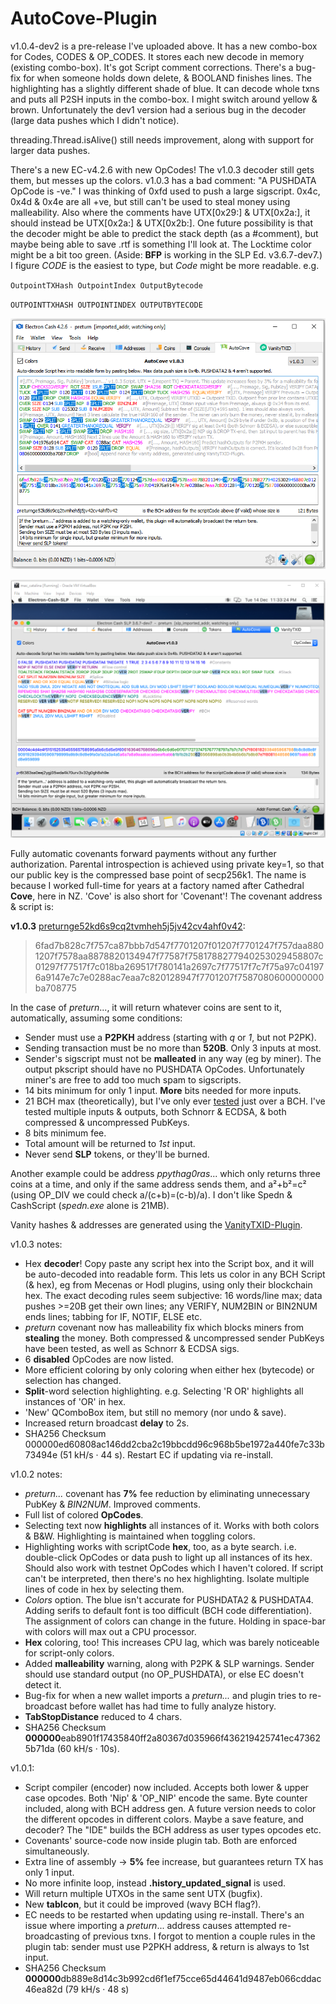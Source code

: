 # AutoCove-Plugin

v1.0.4-dev2 is a pre-release I've uploaded above. It has a new combo-box for Codes, CODES & OP_CODES. It stores each new decode in memory (existing combo-box).  It's got Script comment corrections. There's a bug-fix for when someone holds down delete, & BOOLAND finishes lines. The highlighting has a slightly different shade of blue. It can decode whole txns and puts all P2SH inputs in the combo-box. I might switch around yellow & brown. Unfortunately the dev1 version had a serious bug in the decoder (large data pushes which I didn't notice).

threading.Thread.isAlive() still needs improvement, along with support for larger data pushes.

There's a new EC-v4.2.6 with new OpCodes! The v1.0.3 decoder still gets them, but messes up the colors. v1.0.3 has a bad comment: "A PUSHDATA OpCode is -ve." I was thinking of 0xfd used to push a large sigscript. 0x4c, 0x4d & 0x4e are all +ve, but still can't be used to steal money using malleability. Also where the comments have UTX[0x29:] & UTX[0x2a:], it should instead be UTX[0x2a:] & UTX[0x2b:]. One future possibility is that the decoder might be able to predict the stack depth (as a #comment), but maybe being able to save .rtf is something I'll look at. The Locktime color might be a bit too green. (Aside: **BFP** is working in the SLP Ed. v3.6.7-dev7.) I figure *CODE* is the easiest to type, but *Code* might be more readable. e.g.

`OutpointTXHash OutpointIndex OutputBytecode`

`OUTPOINTTXHASH OUTPOINTINDEX OUTPUTBYTECODE`

![alt text](https://github.com/TinosNitso/AutoCove-Plugin/blob/main/v1.0.3.png)

![alt text](https://github.com/TinosNitso/AutoCove-Plugin/blob/main/v1.0.3-macOS.png)

Fully automatic covenants forward payments without any further authorization. Parental introspection is achieved using private key=1, so that our public key is the compressed base point of secp256k1. The name is because I worked full-time for years at a factory named after Cathedral **Cove**, here in NZ. 'Cove' is also short for 'Covenant'! The covenant address & script is:

**v1.0.3** [preturnge52kd6s9cq2tvmheh5j5jv42cv4ahf0v42](https://www.blockchain.com/bch/address/preturnge52kd6s9cq2tvmheh5j5jv42cv4ahf0v42):
>6fad7b828c7f757ca87bbb7d547f7701207f01207f7701247f757daa8801207f7578aa8878820134947f77587f7581788277940253029458807c01297f77517f7c018ba269517f780141a2697c7f77517f7c7f75a97c041976a9147e7c7e0288ac7eaa7c820128947f7701207f7587080600000000ba708775

In the case of *preturn*..., it will return whatever coins are sent to it, automatically, assuming some conditions:
- Sender must use a **P2PKH** address (starting with *q* or *1*, but not P2PK).
- Sending transaction must be no more than **520B**. Only 3 inputs at most.
- Sender's sigscript must not be **malleated** in any way (eg by miner). The output pkscript should have no PUSHDATA OpCodes. Unfortunately miner's are free to add too much spam to sigscripts.
- 14 bits minimum for only 1 input. **More** bits needed for more inputs.
- 21 BCH max (theoretically), but I've only ever [tested](https://www.blockchain.com/bch/tx/c3350c09687b922c4d91d9a504b11ea9fac64e599b94975cc50d743f422eb7c4) just over a BCH. I've tested multiple inputs & outputs, both Schnorr & ECDSA, & both compressed & uncompressed PubKeys.
- 8 bits minimum fee.
- Total amount will be returned to *1st* input.
- Never send **SLP** tokens, or they'll be burned.

Another example could be address *ppythag0ras*... which only returns three coins at a time, and only if the same address sends them, and a²+b²=c² (using OP_DIV we could check a/(c+b)=(c-b)/a). I don't like Spedn & CashScript (*spedn.exe* alone is 21MB).

Vanity hashes & addresses are generated using the [VanityTXID-Plugin](https://github.com/TinosNitso/VanityTXID-Plugin).

v1.0.3 notes:
- Hex **decoder**! Copy paste any script hex into the Script box, and it will be auto-decoded into readable form. This lets us color in any BCH Script (& hex), eg from Mecenas or Hodl plugins, using only their blockchain hex. The exact decoding rules seem subjective: 16 words/line max; data pushes >=20B get their own lines; any VERIFY, NUM2BIN or BIN2NUM ends lines; tabbing for IF, NOTIF, ELSE etc. 
- *preturn* covenant now has malleability fix which blocks miners from **stealing** the money. Both compressed & uncompressed sender PubKeys have been tested, as well as Schnorr & ECDSA sigs.
- 6 **disabled** OpCodes are now listed.
- More efficient coloring by only coloring when either hex (bytecode) or selection has changed.
- **Split**-word selection highlighting. e.g. Selecting 'R OR' highlights all instances of 'OR' in hex.
- 'New' QComboBox item, but still no memory (nor undo & save).
- Increased return broadcast **delay** to 2s.
- SHA256 Checksum 000000ed60808ac146dd2cba2c19bbcdd96c968b5be1972a440fe7c33b73494e (51 kH/s · 44 s). Restart EC if updating via re-install.

v1.0.2 notes:
- *preturn...* covenant has **7%** fee reduction by eliminating unnecessary PubKey & *BIN2NUM*. Improved comments.
- Full list of colored **OpCodes**.
- Selecting text now **highlights** all instances of it. Works with both colors & B&W. Highlighting is maintained when toggling colors. 
- Highlighting works with scriptCode **hex**, too, as a byte search. i.e. double-click OpCodes or data push to light up all instances of its hex. Should also work with testnet OpCodes which I haven't colored. If script can't be interpreted, then there's no hex highlighting. Isolate multiple lines of code in hex by selecting them.
- *Colors* option. The blue isn't accurate for PUSHDATA2 & PUSHDATA4. Adding serifs to default font is too difficult (BCH code differentiation). The assignment of colors can change in the future. Holding in space-bar with colors will max out a CPU processor.
- **Hex** coloring, too! This increases CPU lag, which was barely noticeable for script-only colors.
- Added **malleability** warning, along with P2PK & SLP warnings. Sender should use standard output (no OP_PUSHDATA), or else EC doesn't detect it.
- Bug-fix for when a new wallet imports a *preturn...* and plugin tries to re-broadcast before wallet has had time to fully analyze history.
- **TabStopDistance** reduced to 4 chars.
- SHA256 Checksum **000000**eab8901f17435840ff2a80367d035966f436219425741ec473625b71da (60 kH/s · 10s).

v1.0.1:
- Script compiler (encoder) now included. Accepts both lower & upper case opcodes. Both 'Nip' & 'OP_NIP' encode the same. Byte counter included, along with BCH address gen. A future version needs to color the different opcodes in different colors. Maybe a save feature, and decoder? The "IDE" builds the BCH address as user types opcodes etc.
- Covenants' source-code now inside plugin tab. Both are enforced simultaneously.
- Extra line of assembly -> **5%** fee increase, but guarantees return TX has only 1 input.
- No more infinite loop, instead **.history_updated_signal** is used.
- Will return multiple UTXOs in the same sent UTX (bugfix).
- New **tabIcon**, but it could be improved (wavy BCH flag?).
- EC needs to be restarted when updating using re-install. There's an issue where importing a *preturn*... address causes attempted re-broadcasting of previous txns. I forgot to mention a couple rules in the plugin tab: sender must use P2PKH address, & return is always to 1st input.
- SHA256 Checksum **000000**db889e8d14c3b992cd6f1ef75cce65d44641d9487eb066cddac46ea82d (79 kH/s · 48 s)
